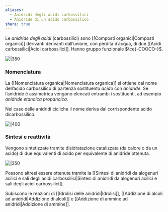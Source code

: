 ```yaml
---
aliases:
  - Anidridi degli acidi carbossilici
  - Anidride di un acido carbossilico
share: true
---
```

Le *anidride degli acidi* (carbossilici) sono [[Composti organici|Composti organici]] derivanti derivanti dall’unione, con perdita d’acqua, di due [[Acidi carbossilici|Acidi carbossilici]].
Hanno gruppo funzionale $\ce{-COOCO-}$.

![|350](bb2a5058afe0da7f9f0d62b86f61be1d_MD5%201.png)

### Nomenclatura
La [[Nomenclatura organica|Nomenclatura organica]] si ottiene dal nome dell’acido carbossilico di partenza sostituento *acido* con *anidride*.
Se l’anidride è assimetrica vengono elencati entrambi i sostituenti, ad esempio *anidride etanoica propanoica*.

Nel caso delle anidridi cicliche il nome deriva dal corrispondente acido dicarbossilico.

![|400](anidridi-cicliche-nomenclatura.png)

### Sintesi e reattività
Vengono sintetizzate tramite disidratazione catalizzata (da calore o da un acido) di due equivalenti di acido per equivalente di anidride ottenuta.

![|350](97e695d856908486de3f858604b6f833_MD5%201.png)

Possono altresì essere ottenute tramite la [[Sintesi di anidridi da alogenuri acilici e sali degli acidi carbossilici|Sintesi di anidridi da alogenuri acilici e sali degli acidi carbossilici]].

Subiscono le reazioni di [[Idrolisi delle anidridi|Idrolisi]], [[Addizione di alcoli ad anidridi|Addizione di alcoli]] e [[Addizione di ammine ad anidridi|Addizione di ammine]].